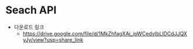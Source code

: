 # Seach API


* 다운로드 링크
  * https://drive.google.com/file/d/1MkZhfagXAi_ipWCedvIbLlDCdJJQXyJy/view?usp=share_link
